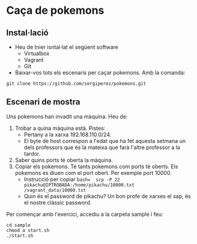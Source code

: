 # Caça de pokemons

## Instal·lació
- Heu de tnier isntal·lat el següent software
    - Virtualbox
    - Vagrant
    - Git
- Baixar-vos tots els escenaris per caçar pokemons. Amb la comanda:
```git=
git clone https://github.com/sergiperez/pokemons.git
```

## Escenari de mostra

Uns pokemons han invadit una màquina. Heu de:

1. Trobar a quina màquina està. Pistes:
   - Pertany a la xarxa 192.168.110.0/24.
   - El byte de host correspon a l'edat que ha fet aquesta setmana un dels professors que és la mateixa que farà l'altre professor a la tardor.
2. Saber quins ports té oberta la màquina.
3. Copiar els pokemons. Té tants pokemons com ports té oberts. Els pokemons es diuen com el port obert. Per exemple port 10000.
   - Instrucció per copiar ```bash=  scp -P 22 pikachu@IPTROBADA:/home/pikachu/10000.txt /vagrant_data/10000.txt```
   - Quin és el password de pikachu? Un bon profe de xarxes el sap, és el nostre clàssic password.
   
Per començar amb l'exercici, accediu a la carpeta sample i feu:
```bash=
cd sample
chmod a start.sh
./start.sh
```
